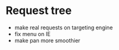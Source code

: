 # Request tree

- make real requests on targeting engine
- fix menu on IE
- make pan more smoothier

